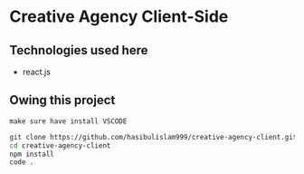 # Creative Agency Client-Side

## Technologies used here
* react.js

## Owing this project
`make sure have install VSCODE`
```bash
git clone https://github.com/hasibulislam999/creative-agency-client.git
cd creative-agency-client
npm install
code .
```
